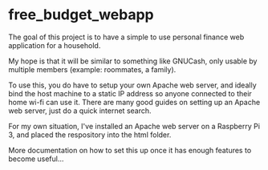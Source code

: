 # free_budget_webapp

The goal of this project is to have a simple to use personal finance web application for a household.

My hope is that it will be similar to something like GNUCash, only usable by multiple members (example: roommates, a family).

To use this, you do have to setup your own Apache web server, and ideally bind the host machine to a static IP address so anyone connected to their
home wi-fi can use it. There are many good guides on setting up an Apache web server, just do a quick internet search.

For my own situation, I've installed an Apache web server on a Raspberry Pi 3, and placed the respository into the html folder. 

More documentation on how to set this up once it has enough features to become useful...

